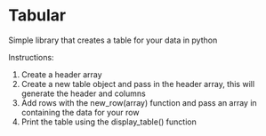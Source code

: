 # Tabular
Simple library that creates a table for your data in python

Instructions:
 1. Create a header array
 2. Create a new table object and pass in the header array, this will generate the header and columns
 3. Add rows with the new_row(array) function and pass an array in containing the data for your row
 4. Print the table using the display_table() function
